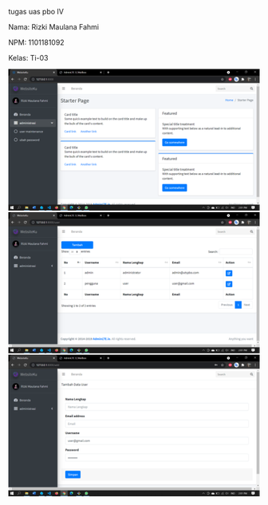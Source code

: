 tugas uas pbo IV

Nama: Rizki Maulana Fahmi

NPM: 1101181092

Kelas: Ti-03

<p align="center">
<img src="halawal.png"></a>
<img src="haluser.png"></a>
<img src="haluseradd.png"></a>
</p>
